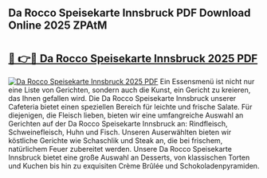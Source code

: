 ## Da Rocco Speisekarte Innsbruck PDF Download Online 2025 ZPAtM

# <h2><a href="http://gcc0lam.nevu.top/?p=Da+Rocco+Speisekarte+Innsbruck">🔗 👉🔴 Da Rocco Speisekarte Innsbruck 2025 PDF</a></h2>

[![Da Rocco Speisekarte Innsbruck 2025 PDF](https://i.imgur.com/dBaPXMq.png)](http://gcc0lam.nevu.top/?p=Da+Rocco+Speisekarte+Innsbruck)
Ein Essensmenü ist nicht nur eine Liste von Gerichten, sondern auch die Kunst, ein Gericht zu kreieren, das Ihnen gefallen wird. Die Da Rocco Speisekarte Innsbruck unserer Cafeteria bietet einen speziellen Bereich für leichte und frische Salate. Für diejenigen, die Fleisch lieben, bieten wir eine umfangreiche Auswahl an Gerichten auf der Da Rocco Speisekarte Innsbruck an: Rindfleisch, Schweinefleisch, Huhn und Fisch. Unseren Auserwählten bieten wir köstliche Gerichte wie Schaschlik und Steak an, die bei frischem, natürlichem Feuer zubereitet werden. Unsere Da Rocco Speisekarte Innsbruck bietet eine große Auswahl an Desserts, von klassischen Torten und Kuchen bis hin zu exquisiten Crème Brûlée und Schokoladenpyramiden.
